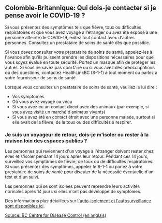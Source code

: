 ## Colombie-Britannique: Qui dois-je contacter si je pense avoir le COVID-19 ?

Si vous présentez des symptômes tels que fièvre, toux ou difficultés respiratoires et que vous avez voyagé à l'étranger ou avez été exposé à une personne atteinte de COVID-19, évitez tout contact avec d'autres personnes. Consultez un prestataire de soins de santé dès que possible.

Si vous devez consulter votre prestataire de soins de santé, appelez-les à l'avance afin qu'ils puissent prendre les dispositions nécessaires pour que vous soyez évalué en toute sécurité. Portez un masque afin de protéger les autres. Si vous ne savez pas quoi faire ou si vous avez des préoccupations ou des questions, contactez HealthLinkBC (8-1-1) à tout moment ou parlez à votre fournisseur de soins de santé.

Lorsque vous consultez un prestataire de soins de santé, veuillez le lui dire :

- Vos symptômes
- Où vous avez voyagé ou vécu
- Si vous avez eu un contact direct avec des animaux (par exemple, si vous avez visité un marché d'animaux vivants)
- Si vous avez été en contact étroit avec une personne malade, surtout si elle avait de la fièvre, de la toux ou des difficultés à respirer.

### Je suis un voyageur de retour, dois-je m'isoler ou rester à la maison loin des espaces publics ?

Les personnes qui reviennent d'un voyage à l'étranger doivent rester chez elles et s'isoler pendant 14 jours après leur retour. Pendant ces 14 jours, surveillez vos symptômes de fièvre, de toux ou de difficultés respiratoires. Si vous présentez des symptômes, appelez le 8-1-1 ou parlez à votre prestataire de soins de santé pour discuter de la nécessité éventuelle d'un test et d'un suivi.

Les personnes qui se sont isolées peuvent reprendre leurs activités normales après 14 jours si elles n'ont pas développé de symptômes.

Des informations plus détaillées sur [l'auto-isolement et l'autosurveillance sont disponibles ici](http://www.bccdc.ca/health-info/diseases-conditions/covid-19/testing-isolation).

[Source: BC Centre for Disease Control (en anglais)](<http://www.bccdc.ca/health-info/diseases-conditions/coronavirus-(novel)#Information--about--the--virus>)
